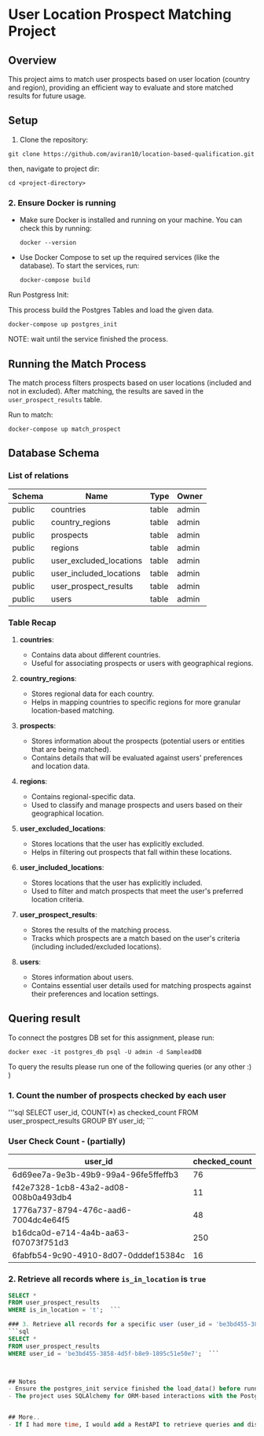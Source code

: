 # User Location Prospect Matching Project

## Overview
This project aims to match user prospects based on user location (country and region), providing an efficient way to evaluate and store matched results for future usage.

## Setup

1. Clone the repository:
  ```
  git clone https://github.com/aviran10/location-based-qualification.git
  ```

then, navigate to project dir:
  ```
cd <project-directory>
  ```


### 2. Ensure Docker is running
- Make sure Docker is installed and running on your machine. You can check this by running:
  ```
  docker --version
  ```
- Use Docker Compose to set up the required services (like the database). To start the services, run:
  ```
  docker-compose build
  ```

Run Postgress Init:

This process build the Postgres Tables and load the given data.

  ```
docker-compose up postgres_init 
  ```

NOTE: wait until the service finished the process.

## Running the Match Process
The match process filters prospects based on user locations (included and not in excluded). 
After matching, the results are saved in the `user_prospect_results` table.

Run to match:
  ```
 docker-compose up match_prospect
  ```


## Database Schema

### List of relations

| Schema | Name                     | Type  | Owner |
|--------|---------------------------|-------|-------|
| public | countries                 | table | admin |
| public | country_regions           | table | admin |
| public | prospects                 | table | admin |
| public | regions                   | table | admin |
| public | user_excluded_locations   | table | admin |
| public | user_included_locations   | table | admin |
| public | user_prospect_results     | table | admin |
| public | users                     | table | admin |

### Table Recap

1. **countries**:
   - Contains data about different countries.
   - Useful for associating prospects or users with geographical regions.

2. **country_regions**:
   - Stores regional data for each country.
   - Helps in mapping countries to specific regions for more granular location-based matching.

3. **prospects**:
   - Stores information about the prospects (potential users or entities that are being matched).
   - Contains details that will be evaluated against users' preferences and location data.

4. **regions**:
   - Contains regional-specific data.
   - Used to classify and manage prospects and users based on their geographical location.

5. **user_excluded_locations**:
   - Stores locations that the user has explicitly excluded.
   - Helps in filtering out prospects that fall within these locations.

6. **user_included_locations**:
   - Stores locations that the user has explicitly included.
   - Used to filter and match prospects that meet the user's preferred location criteria.

7. **user_prospect_results**:
   - Stores the results of the matching process.
   - Tracks which prospects are a match based on the user's criteria (including included/excluded locations).

8. **users**:
   - Stores information about users.
   - Contains essential user details used for matching prospects against their preferences and location settings.



## Quering result 
To connect the postgres DB set for this assignment, please run:
```
docker exec -it postgres_db psql -U admin -d SampleadDB
```
To query the results please run one of the following queries (or any other :) )

### 1. Count the number of prospects checked by each user
'''sql
SELECT user_id, COUNT(*) as checked_count
FROM user_prospect_results
GROUP BY user_id;  ```


### User Check Count - (partially)

| user_id                                | checked_count |
|----------------------------------------|---------------|
| 6d69ee7a-9e3b-49b9-99a4-96fe5ffeffb3  | 76            |
| f42e7328-1cb8-43a2-ad08-008b0a493db4  | 11            |
| 1776a737-8794-476c-aad6-7004dc4e64f5  | 48            |
| b16dca0d-e714-4a4b-aa63-f07073f751d3  | 250           |
| 6fabfb54-9c90-4910-8d07-0dddef15384c  | 16            |


### 2. Retrieve all records where `is_in_location` is `true`
```sql
SELECT * 
FROM user_prospect_results
WHERE is_in_location = 't';  ```

### 3. Retrieve all records for a specific user (user_id = 'be3bd455-3858-4d5f-b8e9-1895c51e50e7')
```sql
SELECT * 
FROM user_prospect_results
WHERE user_id = 'be3bd455-3858-4d5f-b8e9-1895c51e50e7';  ```



## Notes
- Ensure the postgres_init service finished the load_data() before running match_prospects service.
- The project uses SQLAlchemy for ORM-based interactions with the PostgreSQL database.


## More..
- If I had more time, I would add a RestAPI to retrieve queries and display the results in a better way.



